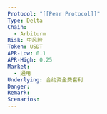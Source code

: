 ```yaml
---
Protocol: "[[Pear Protocol]]"
Type: Delta
Chain:
  - Arbiturm
Risk: 中风险
Token: USDT
APR-Low: 0.1
APR-High: 0.25
Market:
  - 通用
Underlying: 合约资金费套利
Danger: 
Remark: 
Scenarios:
---
```

